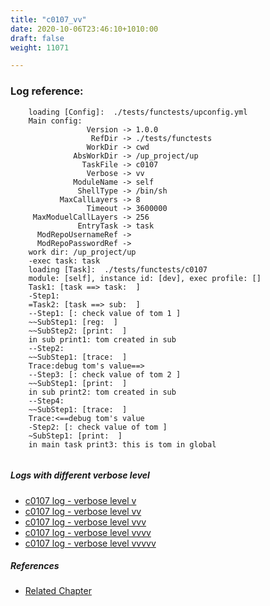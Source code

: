 ```yaml
---
title: "c0107_vv"
date: 2020-10-06T23:46:10+1010:00
draft: false
weight: 11071

---
```


### Log reference: <no value>

```
    loading [Config]:  ./tests/functests/upconfig.yml
    Main config:
                 Version -> 1.0.0
                  RefDir -> ./tests/functests
                 WorkDir -> cwd
              AbsWorkDir -> /up_project/up
                TaskFile -> c0107
                 Verbose -> vv
              ModuleName -> self
               ShellType -> /bin/sh
           MaxCallLayers -> 8
                 Timeout -> 3600000
     MaxModuelCallLayers -> 256
               EntryTask -> task
      ModRepoUsernameRef -> 
      ModRepoPasswordRef -> 
    work dir: /up_project/up
    -exec task: task
    loading [Task]:  ./tests/functests/c0107
    module: [self], instance id: [dev], exec profile: []
    Task1: [task ==> task:  ]
    -Step1:
    =Task2: [task ==> sub:  ]
    --Step1: [: check value of tom 1 ]
    ~~SubStep1: [reg:  ]
    ~~SubStep2: [print:  ]
    in sub print1: tom created in sub
    --Step2:
    ~~SubStep1: [trace:  ]
    Trace:debug tom's value==>
    --Step3: [: check value of tom 2 ]
    ~~SubStep1: [print:  ]
    in sub print2: tom created in sub
    --Step4:
    ~~SubStep1: [trace:  ]
    Trace:<==debug tom's value
    -Step2: [: check value of tom ]
    ~SubStep1: [print:  ]
    in main task print3: this is tom in global
    
```

##### Logs with different verbose level
* [c0107 log - verbose level v](../../logs/c0107_v)
* [c0107 log - verbose level vv](../../logs/c0107_vv)
* [c0107 log - verbose level vvv](../../logs/c0107_vvv)
* [c0107 log - verbose level vvvv](../../logs/c0107_vvvv)
* [c0107 log - verbose level vvvvv](../../logs/c0107_vvvvv)

##### References
* [Related Chapter](../../test-debug/c0107)
